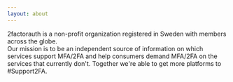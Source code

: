 ```yaml
---
layout: about
---
```

2factorauth is a non-profit organization registered in Sweden with members across the globe.  
Our mission is to be an independent source of information on which services support MFA/2FA and help consumers demand MFA/2FA on the services that currently don't.
Together we're able to get more platforms to #Support2FA.
